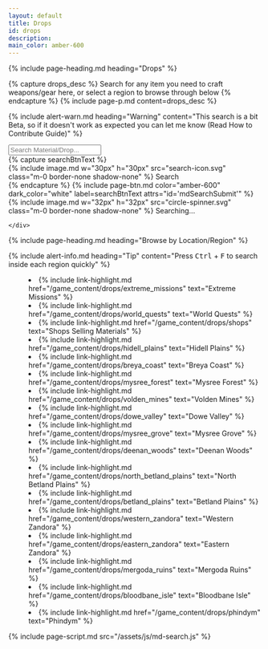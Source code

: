 ```yaml
---
layout: default
title: Drops
id: drops
description:
main_color: amber-600
---
```


<div class="margin-center-90">
  {% include page-heading.md heading="Drops" %}

  {% capture drops_desc %}
    Search for any item you need to craft weapons/gear here, or select a region to browse through below
  {% endcapture %}
  {% include page-p.md content=drops_desc %}

  {% include alert-warn.md heading="Warning" content="This search is a bit Beta, so if it doesn't work as expected you can let me know (Read How to Contribute Guide)" %}
  
  <div class="flex flex-wrap md:flex-nowrap justify-center align-center max-w-xl mx-auto gap-5">
      <div class="w-full">
          <input type="text" id="mdSearchKeyword" class="bg-gray-50 border border-gray-300 text-gray-900 text-sm rounded-lg focus:ring-{{ page.main_color }} focus:border-{{ page.main_color }} block w-full p-2.5 dark:bg-gray-700 dark:border-gray-600 dark:placeholder-gray-400 dark:text-white dark:focus:ring-{{ page.main_color }} dark:focus:border-{{ page.main_color }} outline-none" placeholder="Search Material/Drop..." required />
      </div>
      {% capture searchBtnText %}
        <div class="flex flex-row gap-2 align-center justify-center">
          {% include image.md w="30px" h="30px" src="search-icon.svg" class="m-0 border-none shadow-none" %}
          <span class="self-center searchBtnText">
            Search
          </span>
        </div>
      {% endcapture %}
      {% include page-btn.md color="amber-600" dark_color="white" label=searchBtnText attrs="id='mdSearchSubmit'" %}
  </div>

  <div id="mdSearchResults" class="mx-auto max-w-4xl flex flex-col gap-5 align-center justify-center p-5">
    <div class="loading flex flex-row gap-2 hidden align-center justify-center">
      {% include image.md w="32px" h="32px" src="circle-spinner.svg" class="m-0 border-none shadow-none" %}
      <span class="self-center text">
        Searching...
      </span>
    </div>
    <div class="results">

    </div>
  </div>

  {% include page-heading.md heading="Browse by Location/Region" %}

  {% include alert-info.md heading="Tip" content="Press <kbd>Ctrl</kbd> + <kbd>F</kbd> to search inside each region quickly" %}

  <menu class="p-5 list-disc">
    <li>
      {% include link-highlight.md href="/game_content/drops/extreme_missions" text="Extreme Missions" %}
    </li>
    <li>
      {% include link-highlight.md href="/game_content/drops/world_quests" text="World Quests" %}
    </li>
    <li>
      {% include link-highlight.md href="/game_content/drops/shops" text="Shops Selling Materials" %}
    </li>
    <li>
      {% include link-highlight.md href="/game_content/drops/hidell_plains" text="Hidell Plains" %}
    </li>
    <li>
      {% include link-highlight.md href="/game_content/drops/breya_coast" text="Breya Coast" %}
    </li>
    <li>
      {% include link-highlight.md href="/game_content/drops/mysree_forest" text="Mysree Forest" %}
    </li>
    <li>
      {% include link-highlight.md href="/game_content/drops/volden_mines" text="Volden Mines" %}
    </li>
    <li>
      {% include link-highlight.md href="/game_content/drops/dowe_valley" text="Dowe Valley" %}
    </li>
    <li>
      {% include link-highlight.md href="/game_content/drops/mysree_grove" text="Mysree Grove" %}
    </li>
    <li>
      {% include link-highlight.md href="/game_content/drops/deenan_woods" text="Deenan Woods" %}
    </li>
    <li>
      {% include link-highlight.md href="/game_content/drops/north_betland_plains" text="North Betland Plains" %}
    </li>
    <li>
      {% include link-highlight.md href="/game_content/drops/betland_plains" text="Betland Plains" %}
    </li>
    <li>
      {% include link-highlight.md href="/game_content/drops/western_zandora" text="Western Zandora" %}
    </li>
    <li>
      {% include link-highlight.md href="/game_content/drops/eastern_zandora" text="Eastern Zandora" %}
    </li>
    <li>
      {% include link-highlight.md href="/game_content/drops/mergoda_ruins" text="Mergoda Ruins" %}
    </li>
    <li>
      {% include link-highlight.md href="/game_content/drops/bloodbane_isle" text="Bloodbane Isle" %}
    </li>
    <li>
      {% include link-highlight.md href="/game_content/drops/phindym" text="Phindym" %}
    </li>
  </menu>
</div>

{% include page-script.md src="/assets/js/md-search.js" %}